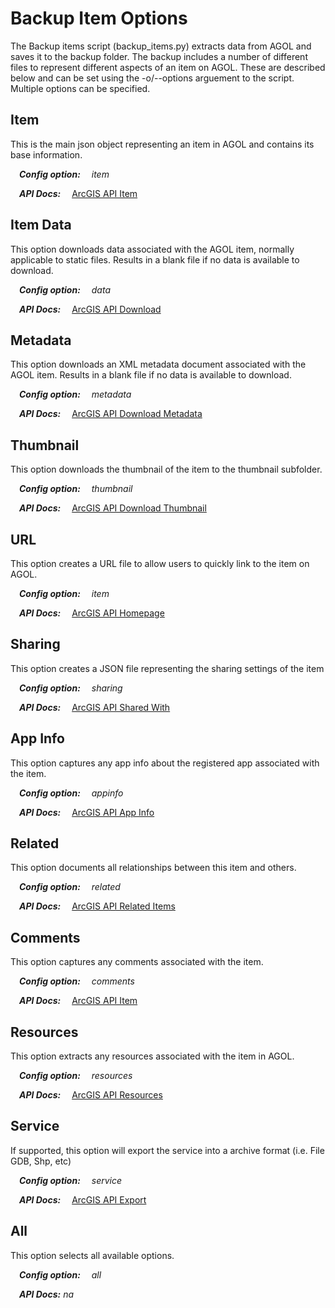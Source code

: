 # Backup Item Options

The Backup items script (backup_items.py) extracts data from AGOL and saves it to the backup folder. The backup includes a number of different files to represent different aspects of an item on AGOL. These are described below and can be set using the -o/--options arguement to the script. Multiple options can be specified.

## Item

This is the main json object representing an item in AGOL and contains its base information.

&emsp;***Config option:&emsp;*** *item*

&emsp;***API Docs:&emsp;*** [ArcGIS API Item](https://developers.arcgis.com/python/api-reference/arcgis.gis.toc.html#arcgis.gis.Item)

## Item Data

This option downloads data associated with the AGOL item, normally applicable to static files. Results in a blank file if no data is available to download.

&emsp;***Config option:&emsp;*** *data*

&emsp;***API Docs:&emsp;*** [ArcGIS API Download](https://developers.arcgis.com/python/api-reference/arcgis.gis.toc.html#arcgis.gis.Item.download)

## Metadata

This option downloads an XML metadata document associated with the AGOL item. Results in a blank file if no data is available to download.

&emsp;***Config option:&emsp;*** *metadata*

&emsp;***API Docs:&emsp;*** [ArcGIS API Download Metadata](https://developers.arcgis.com/python/api-reference/arcgis.gis.toc.html#arcgis.gis.Item.download_metadata)

## Thumbnail

This option downloads the thumbnail of the item to the thumbnail subfolder.

&emsp;***Config option:&emsp;*** *thumbnail*

&emsp;***API Docs:&emsp;*** [ArcGIS API Download Thumbnail](https://developers.arcgis.com/python/api-reference/arcgis.gis.toc.html#arcgis.gis.Item.download_thumbnail)

## URL

This option creates a URL file to allow users to quickly link to the item on AGOL.

&emsp;***Config option:&emsp;*** *item*

&emsp;***API Docs:&emsp;*** [ArcGIS API Homepage](https://developers.arcgis.com/python/api-reference/arcgis.gis.toc.html#arcgis.gis.Item.homepage)

## Sharing

This option creates a JSON file representing the sharing settings of the item

&emsp;***Config option:&emsp;*** *sharing*

&emsp;***API Docs:&emsp;*** [ArcGIS API Shared With](https://developers.arcgis.com/python/api-reference/arcgis.gis.toc.html#arcgis.gis.Item.shared_with)

## App Info

This option captures any app info about the registered app associated with the item.

&emsp;***Config option:&emsp;*** *appinfo*

&emsp;***API Docs:&emsp;*** [ArcGIS API App Info](https://developers.arcgis.com/python/api-reference/arcgis.gis.toc.html#arcgis.gis.Item.app_info)

## Related

This option documents all relationships between this item and others.

&emsp;***Config option:&emsp;*** *related*

&emsp;***API Docs:&emsp;*** [ArcGIS API Related Items](https://developers.arcgis.com/python/api-reference/arcgis.gis.toc.html#arcgis.gis.Item.related_items)

## Comments

This option captures any comments associated with the item.

&emsp;***Config option:&emsp;*** *comments*

&emsp;***API Docs:&emsp;*** [ArcGIS API Item](https://developers.arcgis.com/python/api-reference/arcgis.gis.toc.html#arcgis.gis.Item.comments)

## Resources

This option extracts any resources associated with the item in AGOL.

&emsp;***Config option:&emsp;*** *resources*

&emsp;***API Docs:&emsp;*** [ArcGIS API Resources](https://developers.arcgis.com/python/api-reference/arcgis.gis.toc.html#arcgis.gis.Item.resources)

## Service

If supported, this option will export the service into a archive format (i.e. File GDB, Shp, etc)

&emsp;***Config option:&emsp;*** *service*

&emsp;***API Docs:&emsp;*** [ArcGIS API Export](https://developers.arcgis.com/python/api-reference/arcgis.gis.toc.html#arcgis.gis.Item.export)

## All

This option selects all available options.

&emsp;***Config option:&emsp;*** *all*

&emsp;***API Docs:*** *na*
